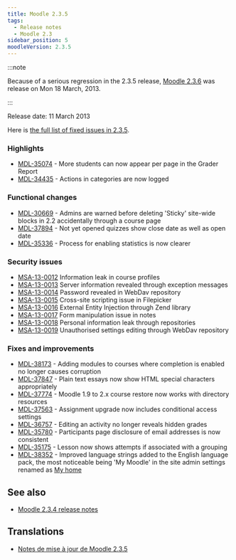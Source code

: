 ```yaml
---
title: Moodle 2.3.5
tags:
  - Release notes
  - Moodle 2.3
sidebar_position: 5
moodleVersion: 2.3.5
---
```



:::note

Because of a serious regression in the 2.3.5 release, [Moodle 2.3.6](/general/releases/2.3/2.3.6) was release on Mon 18 March, 2013.

:::

Release date: 11 March 2013

Here is [the full list of fixed issues in 2.3.5](https://tracker.moodle.org/secure/IssueNavigator!executeAdvanced.jspa?jqlQuery=project+%3D+mdl+AND+resolution+%3D+fixed+AND+fixVersion+in+%28%222.3.5%22%29+ORDER+BY+priority+DESC&runQuery=true&clear=true).

### Highlights

- [MDL-35074](https://tracker.moodle.org/browse/MDL-35074) - More students can now appear per page in the Grader Report
- [MDL-34435](https://tracker.moodle.org/browse/MDL-34435) - Actions in categories are now logged

### Functional changes

- [MDL-30669](https://tracker.moodle.org/browse/MDL-30669) - Admins are warned before deleting 'Sticky' site-wide blocks in 2.2 accidentally through a course page
- [MDL-37894](https://tracker.moodle.org/browse/MDL-37894) - Not yet opened quizzes show close date as well as open date
- [MDL-35336](https://tracker.moodle.org/browse/MDL-35336) - Process for enabling statistics is now clearer

### Security issues

- [MSA-13-0012](https://moodle.org/mod/forum/discuss.php?d=225341) Information leak in course profiles
- [MSA-13-0013](https://moodle.org/mod/forum/discuss.php?d=225342) Server information revealed through exception messages
- [MSA-13-0014](https://moodle.org/mod/forum/discuss.php?d=225343) Password revealed in WebDav repository
- [MSA-13-0015](https://moodle.org/mod/forum/discuss.php?d=225344) Cross-site scripting issue in Filepicker
- [MSA-13-0016](https://moodle.org/mod/forum/discuss.php?d=225345) External Entity Injection through Zend library
- [MSA-13-0017](https://moodle.org/mod/forum/discuss.php?d=225346) Form manipulation issue in notes
- [MSA-13-0018](https://moodle.org/mod/forum/discuss.php?d=225347) Personal information leak through repositories
- [MSA-13-0019](https://moodle.org/mod/forum/discuss.php?d=225348) Unauthorised settings editing through WebDav repository

### Fixes and improvements

- [MDL-38173](https://tracker.moodle.org/browse/MDL-38173) - Adding modules to courses where completion is enabled no longer causes corruption
- [MDL-37847](https://tracker.moodle.org/browse/MDL-37847) - Plain text essays now show HTML special characters appropriately
- [MDL-37774](https://tracker.moodle.org/browse/MDL-37774) - Moodle 1.9 to 2.x course restore now works with directory resources
- [MDL-37563](https://tracker.moodle.org/browse/MDL-37563) - Assignment upgrade now includes conditional access settings
- [MDL-36757](https://tracker.moodle.org/browse/MDL-36757) - Editing an activity no longer reveals hidden grades
- [MDL-35780](https://tracker.moodle.org/browse/MDL-35780) - Participants page disclosure of email addresses is now consistent
- [MDL-35175](https://tracker.moodle.org/browse/MDL-35175) - Lesson now shows attempts if associated with a grouping
- [MDL-38352](https://tracker.moodle.org/browse/MDL-38352) - Improved language strings added to the English language pack, the most noticeable being 'My Moodle' in the site admin settings renamed as [My home](https://docs.moodle.org/en/My_home)

## See also

- [Moodle 2.3.4 release notes](/general/releases/2.3/2.3.4)

## Translations

- [Notes de mise à jour de Moodle 2.3.5](https://docs.moodle.org/fr/Notes_de_mise_à_jour_de_Moodle_2.3.5)
